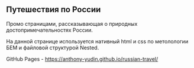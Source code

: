 ## Путешествия по России

Промо страницами, рассказывающая о природных достопримечательностях России.

На данной странице используется нативный html и css по метолологии БЕМ и файловой структурой Nested.

GitHub Pages - https://anthony-yudin.github.io/russian-travel/